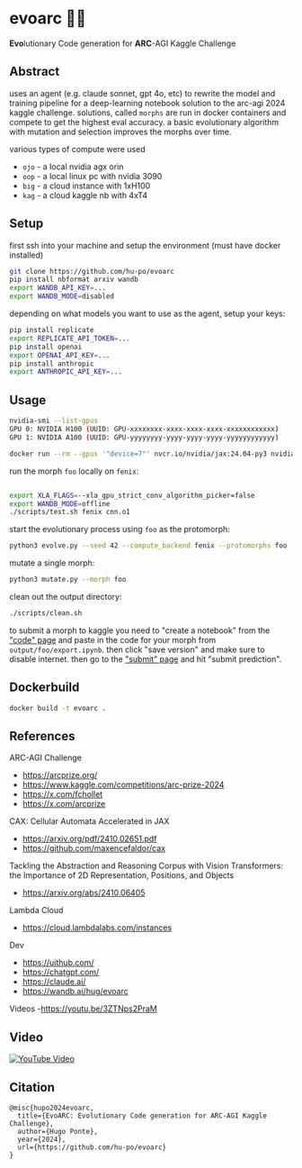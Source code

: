 # evoarc 🧫🔬

**Evo**lutionary Code generation for **ARC**-AGI Kaggle Challenge

## Abstract

uses an agent (e.g. claude sonnet, gpt 4o, etc) to rewrite the model and training pipeline for a deep-learning notebook solution to the arc-agi 2024 kaggle challenge. solutions, called `morphs` are run in docker containers and compete to get the highest eval accuracy. a basic evolutionary algorithm with mutation and selection improves the morphs over time.

various types of compute were used

- `ojo` - a local nvidia agx orin
- `oop` - a local linux pc with nvidia 3090
- `big` - a cloud instance with 1xH100
- `kag` - a cloud kaggle nb with 4xT4

## Setup

first ssh into your machine and setup the environment (must have docker installed)

```bash
git clone https://github.com/hu-po/evoarc
pip install nbformat arxiv wandb
export WANDB_API_KEY=...
export WANDB_MODE=disabled
```

depending on what models you want to use as the agent, setup your keys:

```bash
pip install replicate
export REPLICATE_API_TOKEN=...
pip install openai 
export OPENAI_API_KEY=...
pip install anthropic
export ANTHROPIC_API_KEY=...
```

## Usage

```bash
nvidia-smi --list-gpus
GPU 0: NVIDIA H100 (UUID: GPU-xxxxxxxx-xxxx-xxxx-xxxx-xxxxxxxxxxxx)
GPU 1: NVIDIA A100 (UUID: GPU-yyyyyyyy-yyyy-yyyy-yyyy-yyyyyyyyyyyy)

docker run --rm --gpus '"device=7"' nvcr.io/nvidia/jax:24.04-py3 nvidia-smi
```

run the morph `foo` locally on `fenix`:

```bash

export XLA_FLAGS=--xla_gpu_strict_conv_algorithm_picker=false
export WANDB_MODE=offline
./scripts/test.sh fenix cnn.o1
```

start the evolutionary process using `foo` as the protomorph:

```bash
python3 evolve.py --seed 42 --compute_backend fenix --protomorphs foo
```

mutate a single morph:

```bash
python3 mutate.py --morph foo
```

clean out the output directory:

```bash
./scripts/clean.sh
```

to submit a morph to kaggle you need to "create a notebook" from the ["code" page](https://www.kaggle.com/competitions/arc-prize-2024/code) and paste in the code for your morph from `output/foo/export.ipynb`. then click "save version" and make sure to disable internet. then go to the ["submit" page](https://www.kaggle.com/competitions/arc-prize-2024/submit) and hit "submit prediction".


## Dockerbuild

```bash
docker build -t evoarc .
```


## References

ARC-AGI Challenge
- https://arcprize.org/
- https://www.kaggle.com/competitions/arc-prize-2024
- https://x.com/fchollet
- https://x.com/arcprize

CAX: Cellular Automata Accelerated in JAX
- https://arxiv.org/pdf/2410.02651.pdf
- https://github.com/maxencefaldor/cax

Tackling the Abstraction and Reasoning Corpus with Vision Transformers: the Importance of 2D Representation, Positions, and Objects
- https://arxiv.org/abs/2410.06405

Lambda Cloud
- https://cloud.lambdalabs.com/instances

Dev
- https://uithub.com/
- https://chatgpt.com/
- https://claude.ai/
- https://wandb.ai/hug/evoarc

Videos
-https://youtu.be/3ZTNps2PraM

## Video

[![YouTube Video](https://img.youtube.com/vi/9J1Ofd1gYIk/0.jpg)](https://www.youtube.com/watch?v=9J1Ofd1gYIk)

## Citation

```
@misc{hupo2024evoarc,
  title={EvoARC: Evolutionary Code generation for ARC-AGI Kaggle Challenge},
  author={Hugo Ponte},
  year={2024},
  url={https://github.com/hu-po/evoarc}
}
```
